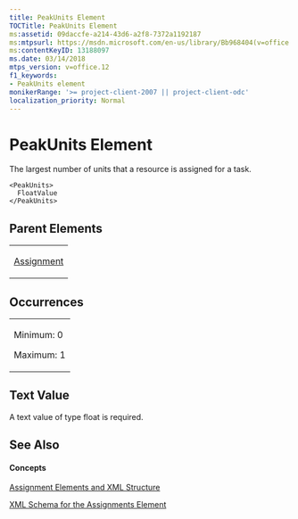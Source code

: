 ```yaml
---
title: PeakUnits Element
TOCTitle: PeakUnits Element
ms:assetid: 09daccfe-a214-43d6-a2f8-7372a1192187
ms:mtpsurl: https://msdn.microsoft.com/en-us/library/Bb968404(v=office.12)
ms:contentKeyID: 13188097
ms.date: 03/14/2018
mtps_version: v=office.12
f1_keywords:
- PeakUnits element
monikerRange: '>= project-client-2007 || project-client-odc'
localization_priority: Normal
---
```


# PeakUnits Element




The largest number of units that a resource is assigned for a task.

    <PeakUnits>
      FloatValue
    </PeakUnits>

## Parent Elements

<table>
<colgroup>
<col style="width: 100%" />
</colgroup>
<tbody>
<tr class="odd">
<td><p><a href="assignment-element.md">Assignment</a></p></td>
</tr>
</tbody>
</table>

## Occurrences

<table>
<colgroup>
<col style="width: 100%" />
</colgroup>
<tbody>
<tr class="odd">
<td><p>Minimum: 0</p>
<p>Maximum: 1</p></td>
</tr>
</tbody>
</table>

## Text Value

A text value of type float is required.

## See Also

#### Concepts

[Assignment Elements and XML Structure](assignment-elements-and-xml-structure.md)

[XML Schema for the Assignments Element](xml-schema-for-the-assignments-element.md)

